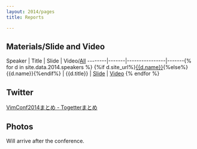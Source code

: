```yaml
---
layout: 2014/pages
title: Reports

---
```


## Materials/Slide and Video

Speaker | Title | Slide | Video/[All](https://www.youtube.com/playlist?list=PLx8bw5NQypsnuX8NJPRHvURhXqj2NUnGZ)
--------|-------|----------------|-------{% for d in site.data.2014.speakers %}
{%if d.site_url%}[{{d.name}}]({{d.site_url}}){%else%}{{d.name}}{%endif%} | {{d.title}} | [Slide]({{d.slide_url}}) | [Video]({{d.video_url}}) {% endfor %}

## Twitter

[VimConf2014まとめ - Togetterまとめ](http://togetter.com/li/742963)

## Photos

Will arrive after the conference.
